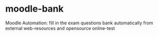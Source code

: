 # moodle-bank
Moodle Automation: fill in the exam questions bank automatically from external web-resources and opensource online-test
